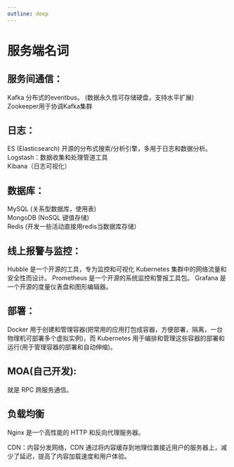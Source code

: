 ```yaml
---
outline: deep
---
```


# 服务端名词
## 服务间通信：
Kafka 分布式的eventbus。 (数据永久性可存储硬盘，支持水平扩展)  
Zookeeper用于协调Kafka集群

## 日志：
ES (Elasticsearch) 开源的分布式搜索/分析引擎，多用于日志和数据分析。  
Logstash：数据收集和处理管道工具  
Kibana（日志可视化）

## 数据库：
MySQL (关系型数据库，使用表)  
MongoDB (NoSQL 键值存储)  
Redis (开发一些活动直接用redis当数据库存储）

## 线上报警与监控：
Hubble 是一个开源的工具，专为监控和可视化 Kubernetes 集群中的网络流量和安全性而设计。
Prometheus 是一个开源的系统监控和警报工具包。
Grafana 是一个开源的度量仪表盘和图形编辑器。

## 部署：
Docker 用于创建和管理容器(把常用的应用打包成容器，方便部署，隔离，一台物理机可部署多个虚拟实例)，而 Kubernetes 用于编排和管理这些容器的部署和运行(用于管理容器的部署和自动伸缩)。  

## MOA(自己开发):  
就是 RPC 跨服务通信。

## 负载均衡
Nginx 是一个高性能的 HTTP 和反向代理服务器。


CDN：内容分发网络，CDN 通过将内容缓存到地理位置接近用户的服务器上，减少了延迟，提高了内容加载速度和用户体验。
